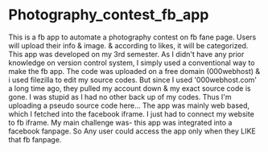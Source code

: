 # Photography_contest_fb_app
This is a fb app to automate a photography contest on fb fane page. Users will upload their info &amp; image. &amp; according to likes, it will be categorized. This app was developed on my 3rd semester. As I didn't have any prior knowledge on version control system, I simply used a conventional way to make the fb app. The code was uploaded on a free domain (000webhost) &amp; i used filezilla to edit my source codes.
But since I used '000webhost.com' a long time ago, they pulled my account down & my exact source code is gone. I was stupid as I had no other back up of my codes.
Thus I'm uploading a pseudo source code here...
The app was mainly web based, which I fetched into the facebook iframe. I just had to connect my website to fb iframe.
My main challenge was- this app was integrated into a facebook fanpage. So Any user could access the app only when they LIKE that fb fanpage.
